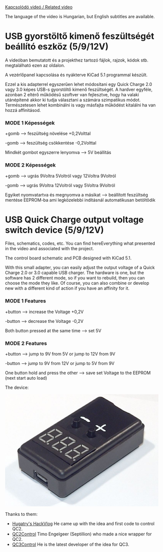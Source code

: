 [Kapcsolódó videó / Related video](https://youtu.be/jLJ_5dmPatM)

The language of the video is Hungarian, but English subtitles are available.


# USB gyorstöltő kimenő feszültségét beállító eszköz (5/9/12V)
A videóban bemutatott és a projekthez tartozó fájlok, rajzok, kódok stb. megtalálható ezen az oldalon.

A vezérlőpanel kapcsolása és nyákterve KiCad 5.1 programmal készült.

Ezzel a kis adapterrel egyszerűen lehet módosítani egy Quick Charge 2.0 vagy 3.0 képes USB-s gyorstöltő kimenő feszültségét. A hardver egyféle, azonban 2 eltérő működésű szoftver van fejlesztve, hogy ha valaki utánépítené akkor ki tudja választani a számára szimpatikus módot. Természetesen lehet kombinálni is vagy másfajta működést kitalálni ha van hozzá affinitásod.


### MODE 1 Képességek
+gomb --> feszültség növelése +0,2Volttal

-gomb --> feszültség csökkentése -0,2Volttal

Mindkét gombot egyszerre lenyomva --> 5V beállítás

### MODE 2 Képességek
+gomb --> ugrás 9Voltra 5Voltról vagy 12Voltra 9Voltról

-gomb --> ugrás 9Voltra 12Voltról vagy 5Voltra 9Voltról

Egyiket nyomvatartva és megnyomva a másikat --> beállított feszültség mentése EEPROM-ba ami legközelebbi indításnál automatikusan betöltődik


# USB Quick Charge output voltage switch device (5/9/12V)
Files, schematics, codes, etc. You can find hereEverything what presented in the video and associated with the project.

The control board schematic and PCB designed with KiCad 5.1.

With this small adapter, you can easily adjust the output voltage of a Quick Charge 2.0 or 3.0 capable USB charger. The hardware is one, but the software has 2 different mode, so if you want to rebuild, then you can choose the mode they like. Of course, you can also combine or develop new with a different kind of action if you have an affinity for it.

### MODE 1 Features
+button --> increase the Voltage +0,2V

-button --> decrease the Voltage -0,2V

Both button pressed at the same time --> set 5V

### MODE 2 Features
+button --> jump to 9V from 5V or jump to 12V from 9V

-button --> jump to 9V from 12V or jump to 5V from 9V

One button hold and press the other --> save set Voltage to the EEPROM (next start auto load)


The device:

![device](https://github.com/BAelectronics/QC_Output_Voltage_Switch/blob/master/Device.jpg)


Thanks to them:
- [Hugatry's HackVlog](https://www.youtube.com/channel/UCHgeChD442K0ah-KxEg0PHw) He came up with the idea and first code to control QC2. 
- [QC2Control](https://github.com/septillion-git/QC2Control) Timo Engelgeer (Septillion) who made a nice wrapper for QC2.
- [QC3Control](https://github.com/vdeconinck/QC3Control) He is the latest developer of the idea for QC3.
